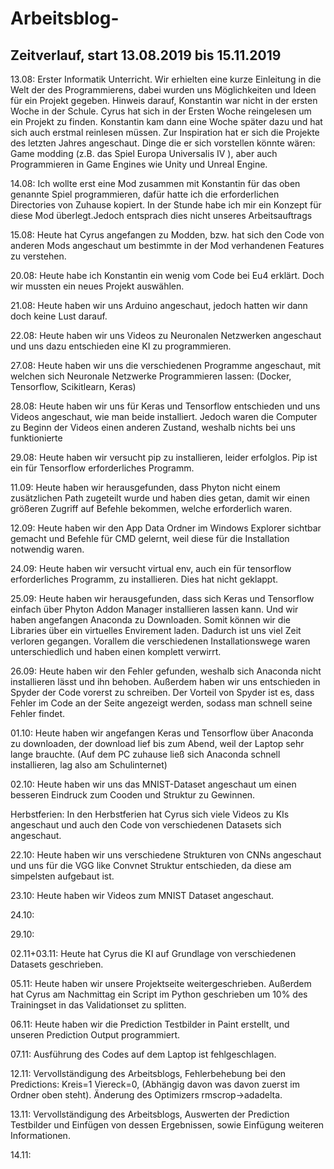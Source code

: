 # Arbeitsblog-

## Zeitverlauf, start 13.08.2019 bis 15.11.2019

13.08: Erster Informatik Unterricht. Wir erhielten eine kurze Einleitung in die Welt der des Programmierens, dabei wurden uns Möglichkeiten und Ideen für ein Projekt gegeben. Hinweis darauf, Konstantin war nicht in der ersten Woche in der Schule. Cyrus hat sich in der Ersten Woche reingelesen um ein Projekt zu finden. Konstantin kam dann eine Woche später dazu und hat sich auch erstmal reinlesen müssen. Zur Inspiration hat er sich die Projekte des letzten Jahres angeschaut. Dinge die er sich vorstellen könnte wären: Game modding (z.B. das Spiel Europa Universalis IV ), aber auch Programmieren in Game Engines wie Unity und Unreal Engine. 

14.08: Ich wollte erst eine Mod zusammen mit Konstantin für das oben genannte Spiel programmieren, dafür hatte ich die erforderlichen Directories von Zuhause kopiert. In der Stunde habe ich mir ein Konzept für diese Mod überlegt.Jedoch entsprach dies nicht unseres Arbeitsauftrags

15.08: Heute hat Cyrus angefangen zu Modden, bzw. hat sich den Code von anderen Mods angeschaut um bestimmte in der Mod verhandenen Features zu verstehen.

20.08: Heute habe ich Konstantin ein wenig vom Code bei Eu4 erklärt. Doch wir mussten ein neues Projekt auswählen.

21.08: Heute haben wir uns Arduino angeschaut, jedoch hatten wir dann doch keine Lust darauf.

22.08: Heute haben wir uns Videos zu Neuronalen Netzwerken angeschaut und uns dazu entschieden eine KI zu programmieren. 

27.08: Heute haben wir uns die verschiedenen Programme angeschaut, mit welchen sich Neuronale Netzwerke Programmieren lassen: (Docker, Tensorflow, Scikitlearn, Keras)

28.08: Heute haben wir uns für Keras und Tensorflow entschieden und uns Videos angeschaut, wie man beide installiert. Jedoch waren die Computer zu Beginn der Videos einen anderen Zustand, weshalb nichts bei uns funktionierte

29.08: Heute haben wir versucht pip zu installieren, leider erfolglos. Pip ist ein für Tensorflow erforderliches Programm.

11.09: Heute haben wir herausgefunden, dass Phyton nicht einem zusätzlichen Path zugeteilt wurde und haben dies getan, damit wir einen größeren Zugriff auf Befehle bekommen, welche erforderlich waren.

12.09: Heute haben wir den App Data Ordner im Windows Explorer sichtbar gemacht und Befehle für CMD gelernt, weil diese für die Installation notwendig waren.

24.09: Heute haben wir versucht virtual env, auch ein für tensorflow erforderliches Programm, zu installieren. Dies hat nicht geklappt.

25.09: Heute haben wir herausgefunden, dass sich Keras und Tensorflow einfach über Phyton Addon Manager installieren lassen kann. Und wir haben angefangen Anaconda zu Downloaden. Somit können wir die Libraries über ein virtuelles Envirement laden. Dadurch ist uns viel Zeit verloren gegangen. Vorallem die verschiedenen Installationswege waren unterschiedlich und haben einen komplett verwirrt.

26.09: Heute haben wir den Fehler gefunden, weshalb sich Anaconda nicht installieren lässt und ihn behoben. Außerdem haben wir uns entschieden in Spyder der Code vorerst zu schreiben. Der Vorteil von Spyder ist es, dass Fehler im Code an der Seite angezeigt werden, sodass man schnell seine Fehler findet. 

01.10: Heute haben wir angefangen Keras und Tensorflow über Anaconda zu downloaden, der download lief bis zum Abend, weil der Laptop sehr lange brauchte. (Auf dem PC zuhause ließ sich Anaconda schnell installieren, lag also am Schulinternet)

02.10: Heute haben wir uns das MNIST-Dataset angeschaut um einen besseren Eindruck zum Cooden und Struktur zu Gewinnen.

Herbstferien: In den Herbstferien hat Cyrus sich viele Videos zu KIs angeschaut und auch den Code von verschiedenen Datasets sich angeschaut.

22.10: Heute haben wir uns verschiedene Strukturen von CNNs angeschaut und uns für die VGG like Convnet Struktur entschieden, da diese am simpelsten aufgebaut ist.

23.10: Heute haben wir Videos zum MNIST Dataset angeschaut. 

24.10: 

29.10:

02.11+03.11: Heute hat Cyrus die KI auf Grundlage von verschiedenen Datasets geschrieben.

05.11: Heute haben wir unsere Projektseite weitergeschrieben. Außerdem hat Cyrus am Nachmittag ein Script im Python geschrieben um 10% des Trainingset in das Validationset zu splitten. 

06.11: Heute haben wir die Prediction Testbilder in Paint erstellt, und unseren Prediction Output programmiert.  

07.11: Ausführung des Codes auf dem Laptop ist fehlgeschlagen. 

12.11: Vervollständigung des Arbeitsblogs, Fehlerbehebung bei den Predictions: Kreis=1 Viereck=0, (Abhängig davon was davon zuerst im Ordner oben steht). Änderung des Optimizers rmscrop->adadelta.

13.11: Vervollständigung des Arbeitsblogs, Auswerten der Prediction Testbilder und Einfügen von dessen Ergebnissen, sowie Einfügung weiteren Informationen. 


14.11:
